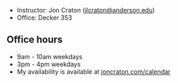 - Instructor: Jon Craton (jlcraton@anderson.edu)
- Office: Decker 353

Office hours
------------

- 9am - 10am weekdays
- 3pm - 4pm weekdays
- My availability is available at [joncraton.com/calendar](https://joncraton.com/calendar)
